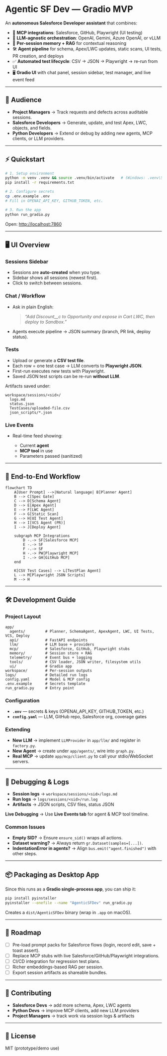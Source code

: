 # Agentic SF Dev — Gradio MVP

An **autonomous Salesforce Developer assistant** that combines:

- 🔗 **MCP integrations**: Salesforce, GitHub, Playwright (UI testing)
- 🤖 **LLM-agnostic orchestration**: OpenAI, Gemini, Azure OpenAI, or vLLM
- 🧠 **Per-session memory + RAG** for contextual reasoning
- 🛠️ **Agent pipeline** for schema, Apex/LWC updates, static scans, UI tests, PR creation, and deploys
- ✅ **Automated test lifecycle**: CSV → JSON → Playwright → re-run from UI
- 🖥️ **Gradio UI** with chat panel, session sidebar, test manager, and live event feed

---

## 📌 Audience

- **Project Managers** → Track requests and defects across auditable sessions.  
- **Salesforce Developers** → Generate, update, and test Apex, LWC, objects, and fields.  
- **Python Developers** → Extend or debug by adding new agents, MCP clients, or LLM providers.  

---

## ⚡ Quickstart

```bash
# 1. Setup environment
python -m venv .venv && source .venv/bin/activate   # (Windows: .venv\Scripts\activate)
pip install -r requirements.txt

# 2. Configure secrets
cp .env.example .env
# Fill in OPENAI_API_KEY, GITHUB_TOKEN, etc.

# 3. Run the app
python run_gradio.py
````

Open: [http://localhost:7860](http://localhost:7860)

---

## 🖥️ UI Overview

### **Sessions Sidebar**

* Sessions are **auto-created** when you type.
* Sidebar shows all sessions (newest first).
* Click to switch between sessions.

### **Chat / Workflow**

* Ask in plain English:

  > *“Add Discount\_\_c to Opportunity and expose in Cart LWC, then deploy to Sandbox.”*
* Agents execute pipeline → JSON summary (branch, PR link, deploy status).

### **Tests**

* Upload or generate a **CSV test file**.
* Each row = one test case → LLM converts to **Playwright JSON**.
* First-run executes new tests with Playwright.
* Saved JSON test scripts can be re-run **without LLM**.

Artifacts saved under:

```
workspace/sessions/<sid>/
  logs.md
  status.json
  TestCases/uploaded-file.csv
  json_scripts/*.json
```

### **Live Events**

* Real-time feed showing:

  * Current **agent**
  * **MCP tool** in use
  * Parameters passed (sanitized)

---

## 🔄 End-to-End Workflow

```mermaid
flowchart TD
    A[User Prompt] -->|Natural language| B[Planner Agent]
    B --> C[Spec Gate]
    C --> D[Schema Agent]
    D --> E[Apex Agent]
    E --> F[LWC Agent]
    F --> G[Static Scan]
    G --> H[UI Test Agent]
    H --> I[VCS Agent (PR)]
    I --> J[Deploy Agent]

    subgraph MCP Integrations
        D -.-> SF[Salesforce MCP]
        E -.-> SF
        F -.-> SF
        H -.-> PW[Playwright MCP]
        I -.-> GH[GitHub MCP]
    end

    K[CSV Test Cases] --> L[TestPlan Agent]
    L --> M[Playwright JSON Scripts]
    M --> H
```

---

## 🛠️ Development Guide

### Project Layout

```
app/
  agents/         # Planner, SchemaAgent, ApexAgent, LWC, UI Tests, VCS, Deploy
  api/            # FastAPI endpoints
  llm/            # LLM base + providers
  mcp/            # Salesforce, GitHub, Playwright stubs
  memory/         # Session store + RAG
  telemetry/      # Event bus + logging
  tools/          # CSV loader, JSON writer, filesystem utils
  ui/             # Gradio app
workspace/        # Per-session outputs
logs/             # Detailed run logs
config.yaml       # Model & MCP config
.env.example      # Secrets template
run_gradio.py     # Entry point
```

### Configuration

* **`.env`** — secrets & keys (OPENAI\_API\_KEY, GITHUB\_TOKEN, etc.)
* **`config.yaml`** — LLM, GitHub repo, Salesforce org, coverage gates

### Extending

* **New LLM** → implement `LLMProvider` in `app/llm/` and register in `factory.py`.
* **New Agent** → create under `app/agents/`, wire into `graph.py`.
* **Real MCP** → update `app/mcp/client.py` to call your stdio/WebSocket servers.

---

## 🐞 Debugging & Logs

* **Session logs** → `workspace/sessions/<sid>/logs.md`
* **Run logs** → `logs/sessions/<sid>/run.log`
* **Artifacts** → JSON scripts, CSV files, status JSON

**Live Debugging** → Use **Live Events tab** for agent & MCP tool timeline.

### Common Issues

* **Empty SID?** → Ensure `ensure_sid()` wraps all actions.
* **Dataset warning?** → Always return `gr.Dataset(samples=[...])`.
* **IndentationError in agents?** → Align `bus.emit("agent.finished")` with other steps.

---

## 📦 Packaging as Desktop App

Since this runs as a **Gradio single-process app**, you can ship it:

```bash
pip install pyinstaller
pyinstaller --onefile --name "AgenticSFDev" run_gradio.py
```

Creates a `dist/AgenticSFDev` binary (wrap in `.app` on macOS).

---

## 🔮 Roadmap

* [ ] Pre-load prompt packs for Salesforce flows (login, record edit, save + toast assert).
* [ ] Replace MCP stubs with live Salesforce/GitHub/Playwright integrations.
* [ ] CI/CD integration for regression test plans.
* [ ] Richer embeddings-based RAG per session.
* [ ] Export session artifacts as shareable bundles.

---

## 🤝 Contributing

* **Salesforce Devs** → add more schema, Apex, LWC agents
* **Python Devs** → improve MCP clients, add new LLM providers
* **Project Managers** → track work via session logs & artifacts

---

## 📜 License

MIT (prototype/demo use)


